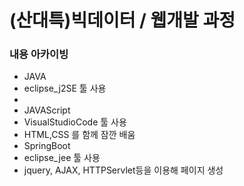 # (산대특)빅데이터 / 웹개발 과정 
### 내용 아카이빙
- JAVA 
 - eclipse_j2SE 툴 사용
 - 
- JAVAScript
 - VisualStudioCode 툴 사용
 - HTML,CSS 를 함께 잠깐 배움
- SpringBoot
 - eclipse_jee 툴 사용
 - jquery, AJAX, HTTPServlet등을 이용해 페이지 생성



